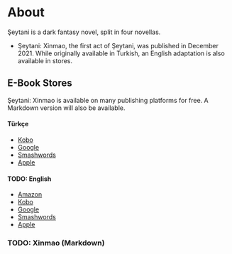 # About
Şeytani is a dark fantasy novel, split in four novellas.
* Şeytani: Xinmao, the first act of Şeytani, was published in December 2021. While originally available in Turkish, an English adaptation is also available in stores.

## E-Book Stores
Şeytani: Xinmao is available on many publishing platforms for free. A Markdown version will also be available.

#### Türkçe
* [Kobo](https://www.kobo.com/tr/tr/ebook/xinmao)
* [Google](https://play.google.com/store/books/details/Sinan_Ozan_%C3%96zel_%C5%9Eeytani_Xinmao?id=oABTEAAAQBAJ)
* [Smashwords](https://www.smashwords.com/books/view/1119559)
* [Apple](https://books.apple.com/us/book/%C5%9Feytani-xinmao/id1598742042)

#### TODO: English
* [Amazon]()
* [Kobo]()
* [Google]()
* [Smashwords]()
* [Apple]()

### TODO: Xinmao (Markdown)
